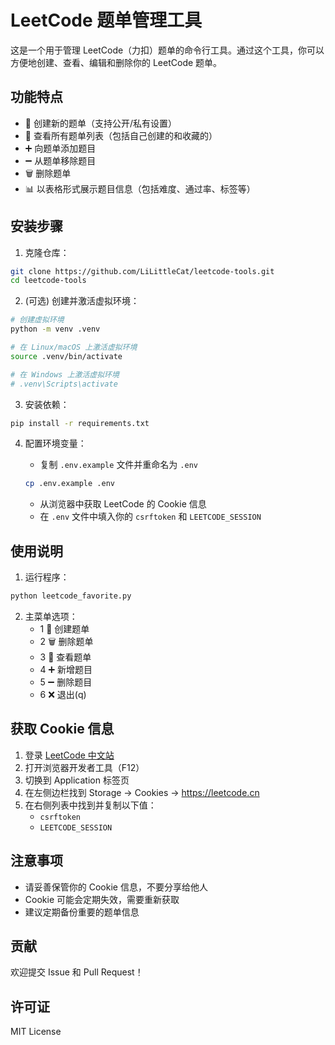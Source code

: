 # LeetCode 题单管理工具

这是一个用于管理 LeetCode（力扣）题单的命令行工具。通过这个工具，你可以方便地创建、查看、编辑和删除你的 LeetCode 题单。

## 功能特点

- 📝 创建新的题单（支持公开/私有设置）
- 👀 查看所有题单列表（包括自己创建的和收藏的）
- ➕ 向题单添加题目
- ➖ 从题单移除题目
- 🗑️ 删除题单
- 📊 以表格形式展示题目信息（包括难度、通过率、标签等）

## 安装步骤

1. 克隆仓库：

```bash
git clone https://github.com/LiLittleCat/leetcode-tools.git
cd leetcode-tools
```

2. (可选) 创建并激活虚拟环境：

```bash
# 创建虚拟环境
python -m venv .venv

# 在 Linux/macOS 上激活虚拟环境
source .venv/bin/activate

# 在 Windows 上激活虚拟环境
# .venv\Scripts\activate
```

3. 安装依赖：

```bash
pip install -r requirements.txt
```

4. 配置环境变量：

   - 复制 `.env.example` 文件并重命名为 `.env`

   ```bash
   cp .env.example .env
   ```

   - 从浏览器中获取 LeetCode 的 Cookie 信息
   - 在 `.env` 文件中填入你的 `csrftoken` 和 `LEETCODE_SESSION`

## 使用说明

1. 运行程序：

```bash
python leetcode_favorite.py
```

2. 主菜单选项：
   - 1️ 📝 创建题单
   - 2️ 🗑️ 删除题单
   - 3️ 👀 查看题单
   - 4️ ➕ 新增题目
   - 5️ ➖ 删除题目
   - 6️ ❌ 退出(q)

## 获取 Cookie 信息

1. 登录 [LeetCode 中文站](https://leetcode.cn)
2. 打开浏览器开发者工具（F12）
3. 切换到 Application 标签页
4. 在左侧边栏找到 Storage -> Cookies -> https://leetcode.cn
5. 在右侧列表中找到并复制以下值：
   - `csrftoken`
   - `LEETCODE_SESSION`

## 注意事项

- 请妥善保管你的 Cookie 信息，不要分享给他人
- Cookie 可能会定期失效，需要重新获取
- 建议定期备份重要的题单信息

## 贡献

欢迎提交 Issue 和 Pull Request！

## 许可证

MIT License
